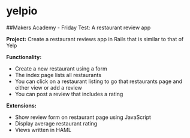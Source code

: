 yelpio
======

##Makers Academy - Friday Test: A restaurant review app

__Project:__ Create a restaurant reviews app in Rails that is similar to that of Yelp

__Functionality:__ 
- Create a new restaurant using a form
- The index page lists all restaurants
- You can click on a restaurant listing to go that restaurants page and either view or add a review
- You can post a review that includes a rating

__Extensions:__
- Show review form on restaurant page using JavaScript
- Display average restaurant rating
- Views written in HAML

